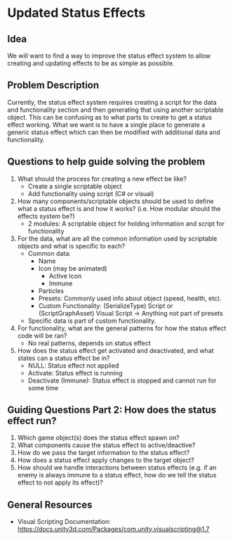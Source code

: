 # Updated Status Effects
## Idea
We will want to find a way to improve the status effect system to allow creating and updating effects to be as simple as possible.

## Problem Description
Currently, the status effect system requires creating a script for the data and functionality section and then generating that using another scriptable object. This can be confusing as to what parts to create to get a status effect working. What we want is to have a single place to generate a generic status effect which can then be modified with additional data and functionality. 

## Questions to help guide solving the problem
1. What should the process for creating a new effect be like?
    * Create a single scriptable object 
    * Add functionality using script (C# or visual)
2. How many components/scriptable objects should be used to define what a status effect is and how it works? (i.e. How modular should the effects system be?) 
    * 2 modules: A scriptable object for holding information and script for functionality
3. For the data, what are all the common information used by scriptable objects and what is specific to each?
    * Common data: 
        * Name
        * Icon (may be animated)
            * Active Icon
            * Immune
        * Particles
        * Presets: Commonly used info about object (speed, health, etc).
        * Custom Functionality:  (SerializeType) Script or (ScriptGraphAsset) Visual Script -> Anything not part of presets
    * Specific data is part of custom functionality.
4. For functionality, what are the general patterns for how the status effect code will be ran?
    * No real patterns, depends on status effect
5. How does the status effect get activated and deactivated, and what states can a status effect be in?
    * NULL: Status effect not applied
    * Activate: Status effect is running
    * Deactivate (Immune): Status effect is stopped and cannot run for some time

## Guiding Questions Part 2: How does the status effect run?
1. Which game object(s) does the status effect spawn on?
2. What components cause the status effect to active/deactive?
3. How do we pass the target information to the status effect? 
4. How does a status effect apply changes to the target object?
5. How should we handle interactions between status effects (e.g. if an enemy is always immune to a status effect, how do we tell the status effect to not apply its effect)?

## General Resources
* Visual Scripting Documentation: https://docs.unity3d.com/Packages/com.unity.visualscripting@1.7
